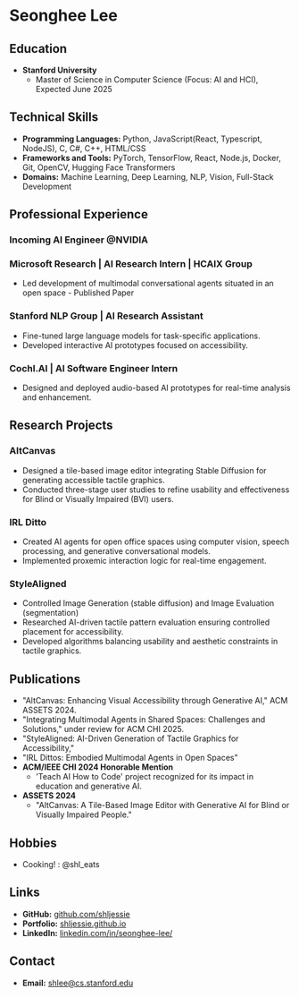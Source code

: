 # Seonghee Lee

## Education
- **Stanford University**
  - Master of Science in Computer Science (Focus: AI and HCI), Expected June 2025

## Technical Skills
- **Programming Languages:** Python, JavaScript(React, Typescript, NodeJS), C, C#, C++, HTML/CSS
- **Frameworks and Tools:** PyTorch, TensorFlow, React, Node.js, Docker, Git, OpenCV, Hugging Face Transformers
- **Domains:** Machine Learning, Deep Learning, NLP, Vision, Full-Stack Development

## Professional Experience

### Incoming AI Engineer @NVIDIA
### Microsoft Research | AI Research Intern | HCAIX Group
- Led development of multimodal conversational agents situated in an open space - Published Paper

### Stanford NLP Group | AI Research Assistant
- Fine-tuned large language models for task-specific applications.
- Developed interactive AI prototypes focused on accessibility.

### Cochl.AI | AI Software Engineer Intern
- Designed and deployed audio-based AI prototypes for real-time analysis and enhancement.

## Research Projects
### AltCanvas
- Designed a tile-based image editor integrating Stable Diffusion for generating accessible tactile graphics.
- Conducted three-stage user studies to refine usability and effectiveness for Blind or Visually Impaired (BVI) users.

### IRL Ditto
- Created AI agents for open office spaces using computer vision, speech processing, and generative conversational models.
- Implemented proxemic interaction logic for real-time engagement.

### StyleAligned
- Controlled Image Generation (stable diffusion) and Image Evaluation (segmentation)
- Researched AI-driven tactile pattern evaluation ensuring controlled placement for accessibility.
- Developed algorithms balancing usability and aesthetic constraints in tactile graphics.
## Publications
- "AltCanvas: Enhancing Visual Accessibility through Generative AI," ACM ASSETS 2024.
- "Integrating Multimodal Agents in Shared Spaces: Challenges and Solutions," under review for ACM CHI 2025.
- "StyleAligned: AI-Driven Generation of Tactile Graphics for Accessibility," 
- "IRL Dittos: Embodied Multimodal Agents in Open Spaces"
- **ACM/IEEE CHI 2024 Honorable Mention**
  - 'Teach AI How to Code' project recognized for its impact in education and generative AI.
- **ASSETS 2024**
  - "AltCanvas: A Tile-Based Image Editor with Generative AI for Blind or Visually Impaired People."
## Hobbies
- Cooking! : @shl_eats

## Links
- **GitHub:** [github.com/shljessie](https://github.com/shljessie)
- **Portfolio:** [shljessie.github.io](https://shljessie.github.io/)
- **LinkedIn:** [linkedin.com/in/seonghee-lee/](https://www.linkedin.com/in/seonghee-lee/)

## Contact
- **Email:** shlee@cs.stanford.edu
